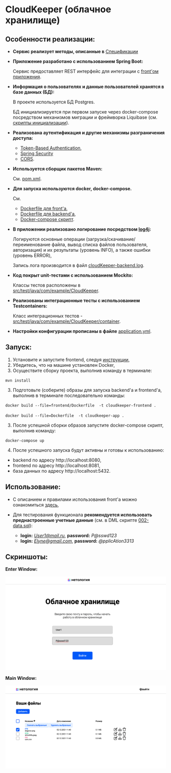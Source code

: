 # CloudKeeper (облачное хранилище)

## Особенности реализации:


- **Сервис реализует методы, описанные в** [Спецификации](CloudServiceSpecification.yaml)


- **Приложение разработано с использованием Spring Boot:**

  Сервис предоставляет REST интерфейс для интеграции с [front'ом приложения](frontend/cloudKeeper-frontend).


- **Информация о пользователях и данные пользователей хранятся в базе данных (БД):**

  В проекте используется БД Postgres. 
  
  БД инициализируется при первом запуске через docker-compose посредством механизмов миграции и фреймворка Liquibase (см. [скрипты инициализации](src/main/resources/db/changelog)).
 

- **Реализована аутентификация и другие механизмы разграничения доступа:**

  - [Token-Based Authentication](src/main/java/com/example/CloudKeeper/security),
  - [Spring Security](src/main/java/com/example/CloudKeeper/config/SecurityConfig.java)
  - [CORS](src/main/java/com/example/CloudKeeper/config/MvcConfig.java).


- **Используется сборщик пакетов Maven:**

  См.  [pom.xml](pom.xml).


- **Для запуска используются docker, docker-compose.**

  См.
    - [Dockerfile для front'a](frontend/Dockerfile),
    - [Dockerfile для backend'a](Dockerfile),
    - [Docker-compose скрипт](docker-compose.yml).


- **В приложении реализовано логирование посредством [log4j](src/main/resources/log4j.properties):**

  Логируются основные операции (загрузка/скачивание/переименование файла, вывод списка файлов пользователя, авторизация) и их результаты (уровень INFO), а также ошибки (уровень ERROR),

  Запись лога производится в файл [cloudKeeper-backend.log](log/cloudKeeper-backend.log).


- **Код покрыт unit-тестами с использованием Mockito:**

  Классы тестов расположены в [src/test/java/com/example/CloudKeeper](src/test/java/com/example/CloudKeeper).


- **Реализованы интеграционные тесты с использованием Testcontainers:**

  Класс интеграционных тестов - [src/test/java/com/example/CloudKeeper/container](src/test/java/com/example/CloudKeeper/container).


- **Настройки конфигурации прописаны в файле** [application.yml](src/main/resources/application.yml).

## Запуск:

1. Установите и запустите frontend, следуя [инструкции](frontend/cloudKeeper-frontend/README.md),
2. Убедитесь, что на машине установлен Docker,
3. Осуществите сборку проекта, выполнив команду в терминале:
```
mvn install
```
3. Подготовьте (соберите) образы для запуска backend'a и frontend'a, выполнив в терминале последовательно команды:
```
docker build --file=frontend/Dockerfile  -t cloudkeeper-frontend .

docker build --file=Dockerfile  -t cloudkeeper-app .
```
3. После успешной сборки образов запустите docker-compose скрипт, выполнив команду:

```
docker-compose up
```
4. После успешного запуска будут активны и готовы к использованию:
- backend по адресу http://localhost:8080,
- frontend по адресу http://localhost:8081,
- база данных по адресу http://localhost:5432.

## Использование:
- С описанием и правилами использования front'а можно ознакомиться [здесь](frontend/cloudKeeper-frontend/README.md),

- Для тестирования функционала **рекомендуется использовать преднастроенные учетные данные** (см. в DML скрипте [002-data.sql](src/main/resources/db/changelog/migrations/002-data.sql)):

  - **login:** *User1@mail.ru*, **password:** *P@sswd123*
  - **login:** *Elyne@gmail.com*, **password:** *@pplicAtion3313*

## Скриншоты:
<b name="enter">Enter Window:</b>


![Enter window](img/EnterWindow.png)

<b name="enter">Main Window:</b>


![Enter window](img/MainWindow.png)




